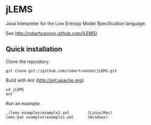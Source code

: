 jLEMS
=====

Java Interpreter for the Low Entropy Model Specification language.

See http://robertcannon.github.com/jLEMS/


Quick installation
------------------

Clone the repository:

    git clone git://github.com/robertcannon/jLEMS.git

Build with Ant (http://ant.apache.org):

    cd jLEMS
    ant

Run an example:

    ./lems examples/example1.xml        (Linux/Mac)
    lems.bat examples\example1.xml      (Windows)
